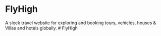 # FlyHigh
A sleek travel website for exploring and booking tours, vehicles, houses &amp; Villas and hotels globally.
#   F l y H i g h  
 